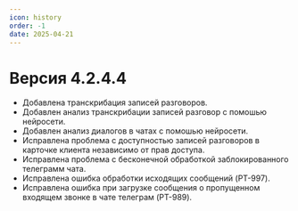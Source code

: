 ```yaml
---
icon: history
order: -1
date: 2025-04-21
---
```

# Версия 4.2.4.4

- Добавлена транскрибация записей разговоров.
- Добавлен анализ транскрибации записей разговор с помошью нейросети.
- Добавлен анализ диалогов в чатах с помошью нейросети.
- Исправлена проблема с доступностью записей разговоров в карточке клиента независимо от прав доступа.
- Исправлена проблема с бесконечной обработкой заблокированного телеграмм чата.
- Исправлена ошибка обработки исходящих сообщений (PT-997).
- Исправлена ошибка при загрузке сообщения о пропущенном входящем звонке в чате телеграм (PT-989).